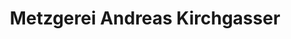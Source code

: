 ---
title: "Metzgerei Andreas Kirchgasser"
url: /harburg-schwaben/metzgerei-andreas-kirchgasser/
shop: Metzgerei
---